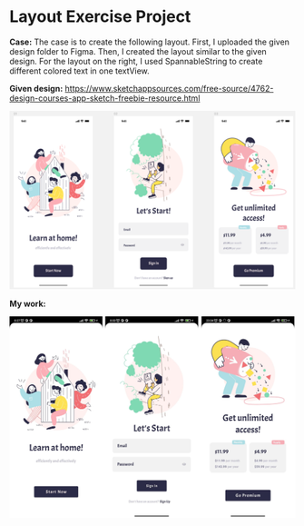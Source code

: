 # Layout Exercise Project

**Case:** The case is to create the following layout. First, I uploaded the given design folder to Figma. Then, I created the layout similar to the given design. 
For the layout on the right, I used SpannableString to create different colored text in one textView. 

**Given design:** 
https://www.sketchappsources.com/free-source/4762-design-courses-app-sketch-freebie-resource.html

![Layout](https://github.com/betulakan/UpSchool-Projects/blob/main/Projects/Project%20%231%20-%20Layout%20Exercise%20Project/given_layout_new.png)


**My work:**  

![Layout](https://github.com/betulakan/UpSchool-Projects/blob/main/Projects/Project%20%231%20-%20Layout%20Exercise%20Project/my_layout.png)
